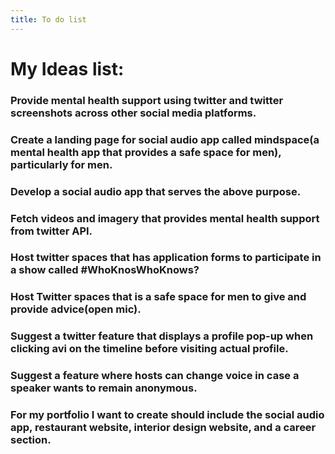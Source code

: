 ```yaml
---
title: To do list
---
```

# My Ideas list:

### Provide mental health support using twitter and twitter screenshots across other social media platforms.
### Create a landing page for social audio app called mindspace(a mental health app that provides a safe space for men), particularly for men.
### Develop a social audio app that serves the above purpose.
### Fetch videos and imagery that provides mental health support from twitter API.
### Host twitter spaces that has application forms to participate in a show called #WhoKnosWhoKnows?
### Host Twitter spaces that is a safe space for men to give and provide advice(open mic).
### Suggest a twitter feature that displays a profile pop-up when clicking avi on the timeline before visiting actual profile.
### Suggest a feature where hosts can change voice in case a speaker wants to remain anonymous.
### For my portfolio I want to create should include the social audio app, restaurant website, interior design website, and a career section.

